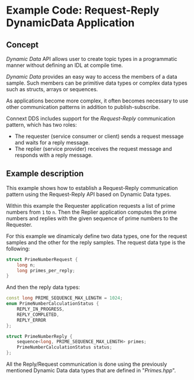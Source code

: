 # Example Code: Request-Reply DynamicData Application

## Concept

*Dynamic Data* API allows user to create topic types in a programmatic manner
without defining an IDL at compile time.

*Dynamic Data* provides an easy way to access the members of a data sample. Such
members can be primitive data types or complex data types such as structs,
arrays or sequences.

As applications become more complex, it often becomes necessary to use other
communication patterns in addition to publish-subscribe.

Connext DDS includes support for the *Request-Reply* communication pattern,
which has two roles: 
* The requester (service consumer or client) sends a request message and waits
for a reply message.
* The replier (service provider) receives the request message and responds with
a reply message.

## Example description

This example shows how to establish a Request-Reply communication pattern using
the Request-Reply API based on Dynamic Data types.

Within this example the Requester application requests a list of prime numbers
from `1` to `n`. Then the Replier application computes the prime numbers and
replies with the given sequence of prime numbers to the Requester.

For this example we dinamicaly define two data types, one for the request 
samples and the other for the reply samples. The request data type is the
following:

```cpp
struct PrimeNumberRequest {
    long n;
    long primes_per_reply;
}
```

And then the reply data types:
```cpp
const long PRIME_SEQUENCE_MAX_LENGTH = 1024;
enum PrimeNumberCalculationStatus {
    REPLY_IN_PROGRESS,
    REPLY_COMPLETED,
    REPLY_ERROR
};

struct PrimeNumberReply {
    sequence<long, PRIME_SEQUENCE_MAX_LENGTH> primes;
    PrimeNumberCalculationStatus status;
};
```

All the Reply/Request communication is done using the previously mentioned
Dynamic Data data types that are defined in "_Primes.hpp_".
